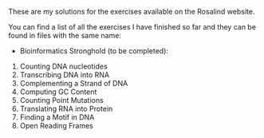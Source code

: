These are my solutions for the exercises available on the Rosalind website.

You can find a list of all the exercises I have finished so far and they can be found in files with the same name:

- Bioinformatics Stronghold (to be completed):

1. Counting DNA nucleotides
2. Transcribing DNA into RNA
3. Complementing a Strand of DNA
4. Computing GC Content
5. Counting Point Mutations
6. Translating RNA into Protein
7. Finding a Motif in DNA
8. Open Reading Frames
